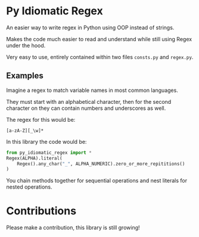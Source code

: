 # Py Idiomatic Regex

An easier way to write regex in Python using OOP instead of strings.

Makes the code much easier to read and understand while still using Regex under the hood.

Very easy to use, entirely contained within two files `consts.py` and `regex.py`.

## Examples

Imagine a regex to match variable names in most common languages.

They must start with an alphabetical character, then for the second character on they can contain numbers and underscores as well.

The regex for this would be:

`[a-zA-Z][_\w]*`

In this library the code would be:

```python
from py_idiomatic_regex import *
Regex(ALPHA).literal(
    Regex().any_char("_", ALPHA_NUMERIC).zero_or_more_repititions()
)
```

You chain methods together for sequential operations and nest literals for nested operations.

# Contributions

Please make a contribution, this library is still growing!